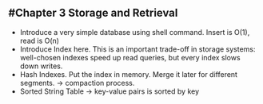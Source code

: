 #Chapter 3 Storage and Retrieval
---
* Introduce a very simple database using shell command. Insert is O(1), read is O(n)
* Introduce Index here. This is an important trade-off in storage systems: well-chosen indexes speed up read queries, but every index slows down writes. 
* Hash Indexes. Put the index in memory. Merge it later for different segments. -> compaction process.
* Sorted String Table -> key-value pairs is sorted by key
